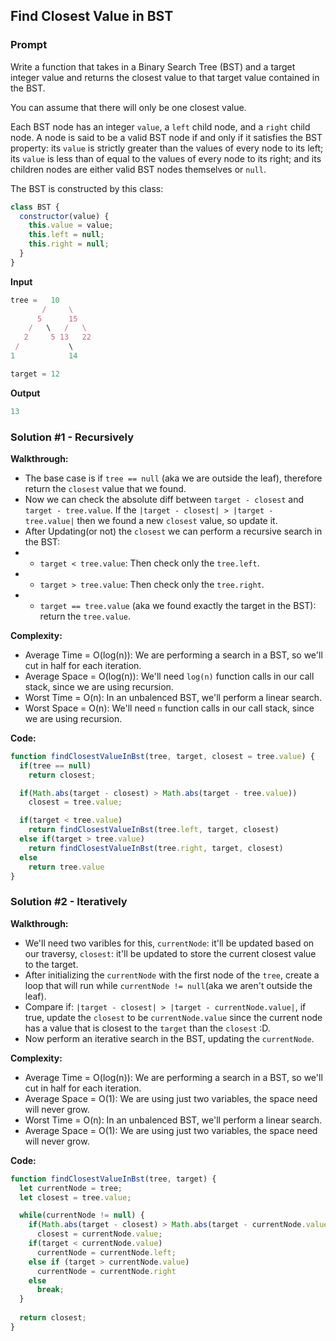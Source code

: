 
## Find Closest Value in BST

### Prompt

Write a function that takes in a Binary Search Tree (BST) and a target integer value and returns the closest value to that target value contained in the BST.

You can assume that there will only be one closest value.

Each BST node has an integer `value`, a `left` child node, and a `right` child node. A node is said to be a valid BST node if and only if it satisfies the BST property: its `value` is strictly greater than the values of every node to its left; its `value` is less than of equal to the values of every node to its right; and its children nodes are either valid BST nodes themselves or `null`.

The BST is constructed by this class:
```js
class BST {
  constructor(value) {
    this.value = value;
    this.left = null;
    this.right = null;
  }
}
```

**Input**
```js
tree =   10
       /     \
      5      15
    /   \   /   \
   2     5 13   22
 /           \
1            14

target = 12
```

**Output**
```js
13
```

### Solution #1 - Recursively

__Walkthrough:__
- The base case is if `tree == null` (aka we are outside the leaf), therefore return the `closest` value that we found.
- Now we can check the absolute diff between `target - closest` and `target - tree.value`. If the `|target - closest| > |target - tree.value|` then we found a new `closest` value, so update it.
- After Updating(or not) the `closest` we can perform a recursive search in the BST:
- - `target < tree.value`: Then check only the `tree.left`.
- - `target > tree.value`: Then check only the `tree.right`.
- - `target == tree.value` (aka we found exactly the target in the BST): return the `tree.value`.

__Complexity:__
- Average Time = O(log(n)): We are performing a search in a BST, so we'll cut in half for each iteration.
- Average Space = O(log(n)): We'll need `log(n)` function calls in our call stack, since we are using recursion.
- Worst Time = O(n): In an unbalenced BST, we'll perform a linear search.
- Worst Space = O(n): We'll need `n` function calls in our call stack, since we are using recursion.

__Code:__

```js
function findClosestValueInBst(tree, target, closest = tree.value) {
  if(tree == null)
    return closest;

  if(Math.abs(target - closest) > Math.abs(target - tree.value))
    closest = tree.value;

  if(target < tree.value)
    return findClosestValueInBst(tree.left, target, closest)
  else if(target > tree.value)
    return findClosestValueInBst(tree.right, target, closest)
  else
    return tree.value
}
```

### Solution #2 - Iteratively

__Walkthrough:__
- We'll need two varibles for this, `currentNode`: it'll be updated based on our traversy, `closest`: it'll be updated to store the current closest value to the target.
- After initializing the `currentNode` with the first node of the `tree`, create a loop that will run while `currentNode != null`(aka we aren't outside the leaf).
- Compare if: `|target - closest| > |target - currentNode.value|`, if true, update the `closest` to be `currentNode.value` since the current node has a value that is closest to the `target` than the `closest` :D.
- Now perform an iterative search in the BST, updating the `currentNode`.

__Complexity:__
- Average Time = O(log(n)): We are performing a search in a BST, so we'll cut in half for each iteration.
- Average Space = O(1): We are using just two variables, the space need will never grow.
- Worst Time = O(n): In an unbalenced BST, we'll perform a linear search.
- Average Space = O(1): We are using just two variables, the space need will never grow.

__Code:__

```js
function findClosestValueInBst(tree, target) {
  let currentNode = tree;
  let closest = tree.value;

  while(currentNode != null) {
    if(Math.abs(target - closest) > Math.abs(target - currentNode.value))
      closest = currentNode.value;
    if(target < currentNode.value)
      currentNode = currentNode.left;
    else if (target > currentNode.value)
      currentNode = currentNode.right
    else
      break;
  }
	
  return closest;
}
```